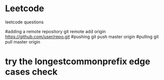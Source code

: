 # Leetcode
 leetcode questions

#adding a remote repository
git remote add origin https://github.com/user/repo.git
#pushing 
git push master origin
#pulling
git pull master origin

# try the longestcommonprefix edge cases check

